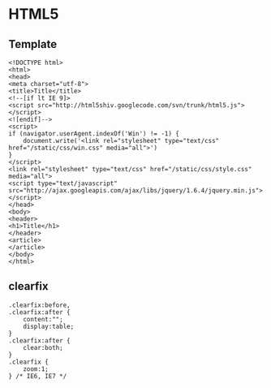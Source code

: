 # HTML5

## Template

    <!DOCTYPE html>
    <html>
    <head>
    <meta charset="utf-8">
    <title>Title</title>
    <!--[if lt IE 9]>
    <script src="http://html5shiv.googlecode.com/svn/trunk/html5.js"></script>
    <![endif]-->
    <script>
    if (navigator.userAgent.indexOf('Win') != -1) {
        document.write('<link rel="stylesheet" type="text/css" href="/static/css/win.css" media="all">')
    }
    </script>
    <link rel="stylesheet" type="text/css" href="/static/css/style.css" media="all">
    <script type="text/javascript" src="http://ajax.googleapis.com/ajax/libs/jquery/1.6.4/jquery.min.js"></script>
    </head>
    <body>
    <header>
    <h1>Title</h1>
    </header>
    <article>
    </article>
    </body>
    </html>

## clearfix

    .clearfix:before,
    .clearfix:after {
        content:"";
        display:table;
    }
    .clearfix:after {
        clear:both;
    }
    .clearfix {
        zoom:1;
    } /* IE6, IE7 */
